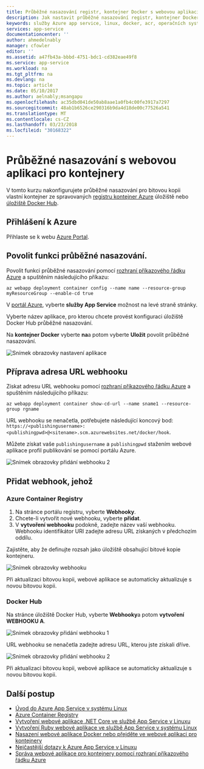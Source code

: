 ```yaml
---
title: Průběžné nasazování registr, kontejner Docker s webovou aplikaci pro kontejnery - Azure | Microsoft Docs
description: Jak nastavit průběžné nasazování registr, kontejner Docker ve webové aplikaci pro kontejnery.
keywords: služby Azure app service, linux, docker, acr, operačních systémů
services: app-service
documentationcenter: ''
author: ahmedelnably
manager: cfowler
editor: ''
ms.assetid: a47fb43a-bbbd-4751-bdc1-cd382eae49f8
ms.service: app-service
ms.workload: na
ms.tgt_pltfrm: na
ms.devlang: na
ms.topic: article
ms.date: 05/10/2017
ms.author: aelnably;msangapu
ms.openlocfilehash: ac35dbd041de50ab8aae1a0fb4c00fe3917a7297
ms.sourcegitcommit: 48ab1b6526ce290316b9da4d18de00c77526a541
ms.translationtype: MT
ms.contentlocale: cs-CZ
ms.lasthandoff: 03/23/2018
ms.locfileid: "30168322"
---
```

# <a name="continuous-deployment-with-web-app-for-containers"></a>Průběžné nasazování s webovou aplikaci pro kontejnery

V tomto kurzu nakonfigurujete průběžné nasazování pro bitovou kopii vlastní kontejner ze spravovaných [registru kontejner Azure](https://azure.microsoft.com/services/container-registry/) úložiště nebo [úložiště Docker Hub](https://hub.docker.com).

## <a name="sign-in-to-azure"></a>Přihlášení k Azure

Přihlaste se k webu [Azure Portal](https://portal.azure.com).

## <a name="enable-the-continuous-deployment-feature"></a>Povolit funkci průběžné nasazování.

Povolit funkci průběžné nasazování pomocí [rozhraní příkazového řádku Azure](https://docs.microsoft.com/cli/azure/install-azure-cli) a spuštěním následujícího příkazu:

```azurecli-interactive
az webapp deployment container config --name name --resource-group myResourceGroup --enable-cd true
```

V [portál Azure](https://portal.azure.com/), vyberte **služby App Service** možnost na levé straně stránky.

Vyberte název aplikace, pro kterou chcete provést konfiguraci úložiště Docker Hub průběžné nasazování.

Na **kontejner Docker** vyberte **na**a potom vyberte **Uložit** povolit průběžné nasazování.

![Snímek obrazovky nastavení aplikace](./media/app-service-webapp-service-linux-ci-cd/step2.png)

## <a name="prepare-the-webhook-url"></a>Příprava adresa URL webhooku

Získat adresu URL webhooku pomocí [rozhraní příkazového řádku Azure](https://docs.microsoft.com/cli/azure/install-azure-cli) a spuštěním následujícího příkazu:

```azurecli-interactive
az webapp deployment container show-cd-url --name sname1 --resource-group rgname
```

URL webhooku se nenačetla, potřebujete následující koncový bod: `https://<publishingusername>:<publishingpwd>@<sitename>.scm.azurewebsites.net/docker/hook`.

Můžete získat vaše `publishingusername` a `publishingpwd` stažením webové aplikace profil publikování se pomocí portálu Azure.

![Snímek obrazovky přidání webhooku 2](./media/app-service-webapp-service-linux-ci-cd/step3-3.png)

## <a name="add-a-webhook"></a>Přidat webhook, jehož

### <a name="azure-container-registry"></a>Azure Container Registry

1. Na stránce portálu registru, vyberte **Webhooky**.
2. Chcete-li vytvořit nové webhooku, vyberte **přidat**. 
3. V **vytvoření webhooku** podokně, zadejte název vaší webhooku. Webhooku identifikátor URI zadejte adresu URL získaných v předchozím oddílu.

Zajistěte, aby že definujte rozsah jako úložiště obsahující bitové kopie kontejneru.

![Snímek obrazovky webhooku](./media/app-service-webapp-service-linux-ci-cd/step3ACRWebhook-1.png)

Při aktualizaci bitovou kopii, webové aplikace se automaticky aktualizuje s novou bitovou kopii.

### <a name="docker-hub"></a>Docker Hub

Na stránce úložiště Docker Hub, vyberte **Webhooky**a potom **vytvoření WEBHOOKU A**.

![Snímek obrazovky přidání webhooku 1](./media/app-service-webapp-service-linux-ci-cd/step3-1.png)

URL webhooku se nenačetla zadejte adresu URL, kterou jste získali dříve.

![Snímek obrazovky přidání webhooku 2](./media/app-service-webapp-service-linux-ci-cd/step3-2.png)

Při aktualizaci bitovou kopii, webové aplikace se automaticky aktualizuje s novou bitovou kopii.

## <a name="next-steps"></a>Další postup

* [Úvod do Azure App Service v systému Linux](./app-service-linux-intro.md)
* [Azure Container Registry](https://azure.microsoft.com/services/container-registry/)
* [Vytvoření webové aplikace .NET Core ve službě App Service v Linuxu](quickstart-dotnetcore.md)
* [Vytvoření Ruby webové aplikace ve službě App Service v systému Linux](quickstart-ruby.md)
* [Nasazení webové aplikace Docker nebo přejděte ve webové aplikaci pro kontejnery](quickstart-docker-go.md)
* [Nejčastější dotazy k Azure App Service v Linuxu](./app-service-linux-faq.md)
* [Správa webové aplikace pro kontejnery pomocí rozhraní příkazového řádku Azure](./app-service-linux-cli.md)

